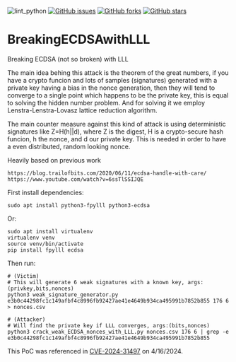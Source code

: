 ![lint_python](https://github.com/daedalus/BreakingECDSAwithLLL/workflows/lint_python/badge.svg)
[![GitHub issues](https://img.shields.io/github/issues/daedalus/BreakingECDSAwithLLL.svg)](https://github.com/daedalus/BreakingECDSAwithLLL/issues)
[![GitHub forks](https://img.shields.io/github/forks/daedalus/BreakingECDSAwithLLL.svg)](https://github.com/daedalus/BreakingECDSAwithLLL/network)
[![GitHub stars](https://img.shields.io/github/stars/daedalus/BreakingECDSAwithLLL.svg)](https://github.com/daedalus/BreakingECDSAwithLLL/stargazers)



# BreakingECDSAwithLLL
Breaking ECDSA (not so broken) with LLL

The main idea behing this attack is the theorem of the great numbers, if you have a crypto funcion and lots of samples (signatures) generated with a private key having a bias in the nonce generation, then they will tend to converge to a single point which happens to be the private key, this is equal to solving the hidden number problem.
And for solving it we employ Lenstra-Lenstra-Lovasz lattice reduction algorithm.

The main counter measure against this kind of attack is using deterministic signatures like Z=H(h||d), where Z is the digest, H is a crypto-secure hash funcion, h the nonce, and d our private key. This is needed in order to have a even distributed, random looking nonce.

Heavily based on previous work
  ```
https://blog.trailofbits.com/2020/06/11/ecdsa-handle-with-care/
https://www.youtube.com/watch?v=6ssTlSSIJQE
  ```

First install dependencies:
  ```
  sudo apt install python3-fpylll python3-ecdsa
  ```
Or:
  ```
  sudo apt install virtualenv
  virtualenv venv
  source venv/bin/activate
  pip install fpylll ecdsa
  ```
  
  

Then run:
  ```
  # (Victim) 
  # This will generate 6 weak signatures with a known key, args:(privkey,bits,nonces)
  python3 weak_signature_generator.py e3b0c44298fc1c149afbf4c8996fb92427ae41e4649b934ca495991b7852b855 176 6 > nonces.csv
  
  # (Attacker) 
  # Will find the private key if LLL converges, args:(bits,nonces)
  python3 crack_weak_ECDSA_nonces_with_LLL.py nonces.csv 176 6 | grep -e e3b0c44298fc1c149afbf4c8996fb92427ae41e4649b934ca495991b7852b855
  ```

This PoC was referenced in [CVE-2024-31497](https://nvd.nist.gov/vuln/detail/CVE-2024-31497) on 4/16/2024.
